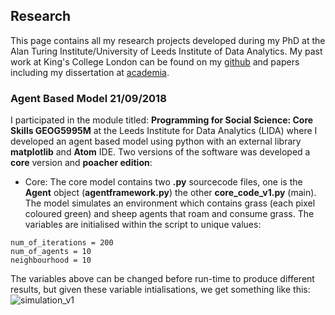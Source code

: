 ## Research
This page contains all my research projects developed during my PhD at the Alan Turing Institute/University of Leeds Institute of Data Analytics. My past work at King's College London can be found on my [github](https://github.com/SedarOlmez94) and papers including my dissertation at [academia](https://kcl.academia.edu/SedarOlmez).

### Agent Based Model 21/09/2018


I participated in the module titled: __Programming for Social Science: Core Skills GEOG5995M__ at the Leeds Institute for Data Analytics (LIDA) where I developed an agent based model using python with an external library __matplotlib__ and __Atom__ IDE. Two versions of the software was developed a __core__ version and __poacher edition__:
- Core: The core model contains two __.py__ sourcecode files, one is the __Agent__ object (__agentframework.py__) the other __core_code_v1.py__ (main). The model simulates an environment which contains grass (each pixel coloured green) and sheep agents that roam and consume grass. The variables are initialised within the script to unique values:
```
num_of_iterations = 200
num_of_agents = 10
neighbourhood = 10
```
  The variables above can be changed before run-time to produce different results, but given these variable intialisations, we
  get something like this: 
  ![simulation_v1](simulation_v1.gif)
